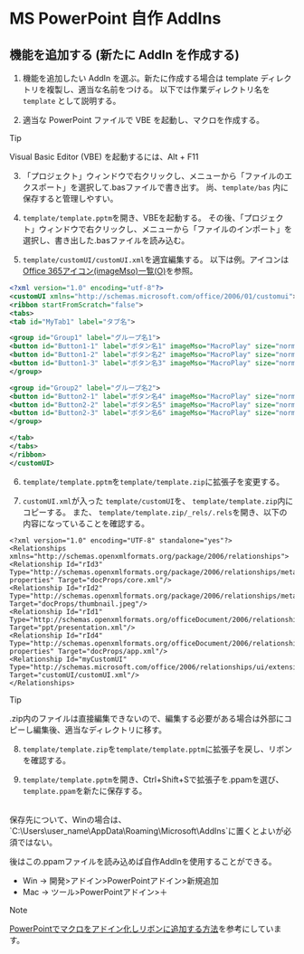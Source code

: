 # MS PowerPoint 自作 AddIns

## 機能を追加する (新たに AddIn を作成する)

1. 機能を追加したい AddIn を選ぶ。新たに作成する場合は template ディレクトリを複製し、適当な名前をつける。
以下では作業ディレクトリ名を `template` として説明する。

2. 適当な PowerPoint ファイルで VBE を起動し、マクロを作成する。


> [!TIP]
> Visual Basic Editor (VBE) を起動するには、Alt + F11

3. 「プロジェクト」ウィンドウで右クリックし、メニューから「ファイルのエクスポート」を選択して.basファイルで書き出す。
尚、`template/bas` 内に保存すると管理しやすい。

4. `template/template.pptm`を開き、VBEを起動する。
その後、「プロジェクト」ウィンドウで右クリックし、メニューから「ファイルのインポート」を選択し、書き出した.basファイルを読み込む。

5. `template/customUI/customUI.xml`を適宜編集する。
以下は例。アイコンは[Office 365アイコン(imageMso)一覧(O)](https://www.ka-net.org/blog/?p=11361)を参照。
```customUI.xml
<?xml version="1.0" encoding="utf-8"?>
<customUI xmlns="http://schemas.microsoft.com/office/2006/01/customui">
<ribbon startFromScratch="false">
<tabs>
<tab id="MyTab1" label="タブ名">

<group id="Group1" label="グループ名1">
<button id="Button1-1" label="ボタン名1" imageMso="MacroPlay" size="normal" onAction="マクロ名1" />
<button id="Button1-2" label="ボタン名2" imageMso="MacroPlay" size="normal" onAction="マクロ名2" />
<button id="Button1-3" label="ボタン名3" imageMso="MacroPlay" size="normal" onAction="マクロ名3" />
</group>

<group id="Group2" label="グループ名2">
<button id="Button2-1" label="ボタン名4" imageMso="MacroPlay" size="normal" onAction="マクロ名4" />
<button id="Button2-2" label="ボタン名5" imageMso="MacroPlay" size="normal" onAction="マクロ名5" />
<button id="Button2-3" label="ボタン名6" imageMso="MacroPlay" size="normal" onAction="マクロ名6" />
</group>

</tab>
</tabs>
</ribbon>
</customUI>
```

6. `template/template.pptm`を`template/template.zip`に拡張子を変更する。

7.  `customUI.xml`が入った `template/customUI`を、 `template/template.zip`内にコピーする。
また、 `template/template.zip/_rels/.rels`を開き、以下の内容になっていることを確認する。

```.rels
<?xml version="1.0" encoding="UTF-8" standalone="yes"?>
<Relationships xmlns="http://schemas.openxmlformats.org/package/2006/relationships">
<Relationship Id="rId3" Type="http://schemas.openxmlformats.org/package/2006/relationships/metadata/core-properties" Target="docProps/core.xml"/>
<Relationship Id="rId2" Type="http://schemas.openxmlformats.org/package/2006/relationships/metadata/thumbnail" Target="docProps/thumbnail.jpeg"/>
<Relationship Id="rId1" Type="http://schemas.openxmlformats.org/officeDocument/2006/relationships/officeDocument" Target="ppt/presentation.xml"/>
<Relationship Id="rId4" Type="http://schemas.openxmlformats.org/officeDocument/2006/relationships/extended-properties" Target="docProps/app.xml"/>
<Relationship Id="myCustomUI" Type="http://schemas.microsoft.com/office/2006/relationships/ui/extensibility" Target="customUI/customUI.xml"/>
</Relationships>
```

> [!TIP]
> .zip内のファイルは直接編集できないので、編集する必要がある場合は外部にコピーし編集後、適当なディレクトリに移す。

8. `template/template.zip`を`template/template.pptm`に拡張子を戻し、リボンを確認する。

9. `template/template.pptm`を開き、Ctrl+Shift+Sで拡張子を.ppamを選び、`template.ppam`を新たに保存する。
<br>
保存先について、Winの場合は、`C:\Users\user_name\AppData\Roaming\Microsoft\AddIns`に置くとよいが必須ではない。

後はこの.ppamファイルを読み込めば自作AddInを使用することができる。
- Win -> 開発>アドイン>PowerPointアドイン>新規追加
- Mac -> ツール>PowerPointアドイン>＋




> [!NOTE]
> [PowerPointでマクロをアドイン化しリボンに追加する方法](https://ppdtp.com/powerpoint/macro-custom-ui/)を参考にしています。

